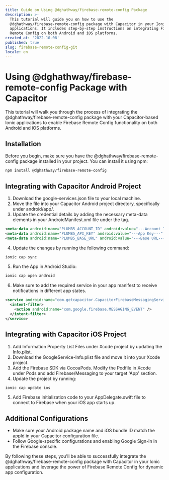 ```yaml
---
title: Guide on Using @dghathway/firebase-remote-config Package
description: >-
  This tutorial will guide you on how to use the
  @dghathway/firebase-remote-config package with Capacitor in your Ionic
  applications. It includes step-by-step instructions on integrating Firebase
  Remote Config on both Android and iOS platforms.
created_at: '2022-10-08'
published: true
slug: firebase-remote-config-git
locale: en
---
```


# Using @dghathway/firebase-remote-config Package with Capacitor

This tutorial will walk you through the process of integrating the @dghathway/firebase-remote-config package with your Capacitor-based Ionic applications to enable Firebase Remote Config functionality on both Android and iOS platforms.

## Installation

Before you begin, make sure you have the @dghathway/firebase-remote-config package installed in your project. You can install it using npm:

```bash
npm install @dghathway/firebase-remote-config
```

## Integrating with Capacitor Android Project

1. Download the google-services.json file to your local machine.
2. Move the file into your Capacitor Android project directory, specifically under android/app/.
3. Update the credential details by adding the necessary meta-data elements in your AndroidManifest.xml file under the <application> tag.

```xml
<meta-data android:name="PLUMB5_ACCOUNT_ID" android:value="---Account Id---" />
<meta-data android:name="PLUMB5_API_KEY" android:value="---App Key---" />
<meta-data android:name="PLUMB5_BASE_URL" android:value="---Base URL---" />
```

4. Update the changes by running the following command:

```bash
ionic cap sync
```

5. Run the App in Android Studio:

```bash
ionic cap open android
```

6. Make sure to add the required service in your app manifest to receive notifications in different app states.

```xml
<service android:name="com.getcapacitor.CapacitorFirebaseMessagingService" android:exported="false">
  <intent-filter>
    <action android:name="com.google.firebase.MESSAGING_EVENT" />
  </intent-filter>
</service>
```

## Integrating with Capacitor iOS Project

1. Add Information Property List Files under Xcode project by updating the Info.plist.
2. Download the GoogleService-Info.plist file and move it into your Xcode project.
3. Add the Firebase SDK via CocoaPods. Modify the Podfile in Xcode under Pods and add Firebase/Messaging to your target 'App' section.
4. Update the project by running:

```bash
ionic cap update ios
```

5. Add Firebase initialization code to your AppDelegate.swift file to connect to Firebase when your iOS app starts up.

## Additional Configurations

- Make sure your Android package name and iOS bundle ID match the appId in your Capacitor configuration file.
- Follow Google-specific configurations and enabling Google Sign-In in the Firebase console.

By following these steps, you'll be able to successfully integrate the @dghathway/firebase-remote-config package with Capacitor in your Ionic applications and leverage the power of Firebase Remote Config for dynamic app configuration.
```
